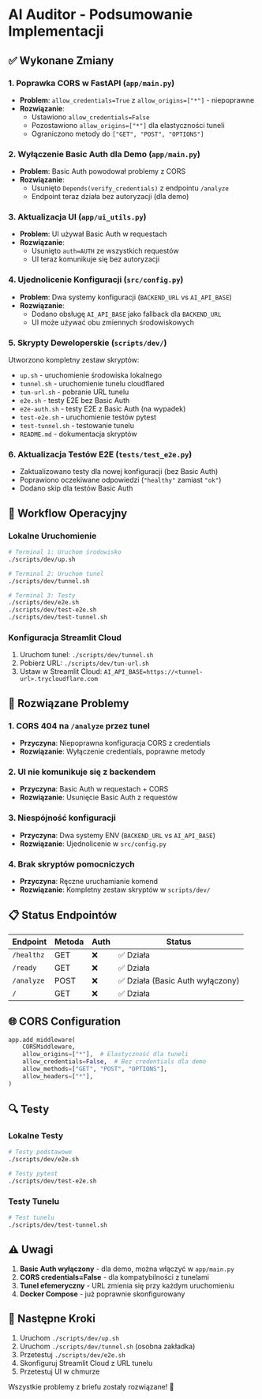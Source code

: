 # AI Auditor - Podsumowanie Implementacji

## ✅ Wykonane Zmiany

### 1. Poprawka CORS w FastAPI (`app/main.py`)
- **Problem**: `allow_credentials=True` z `allow_origins=["*"]` - niepoprawne
- **Rozwiązanie**:
  - Ustawiono `allow_credentials=False`
  - Pozostawiono `allow_origins=["*"]` dla elastyczności tuneli
  - Ograniczono metody do `["GET", "POST", "OPTIONS"]`

### 2. Wyłączenie Basic Auth dla Demo (`app/main.py`)
- **Problem**: Basic Auth powodował problemy z CORS
- **Rozwiązanie**:
  - Usunięto `Depends(verify_credentials)` z endpointu `/analyze`
  - Endpoint teraz działa bez autoryzacji (dla demo)

### 3. Aktualizacja UI (`app/ui_utils.py`)
- **Problem**: UI używał Basic Auth w requestach
- **Rozwiązanie**:
  - Usunięto `auth=AUTH` ze wszystkich requestów
  - UI teraz komunikuje się bez autoryzacji

### 4. Ujednolicenie Konfiguracji (`src/config.py`)
- **Problem**: Dwa systemy konfiguracji (`BACKEND_URL` vs `AI_API_BASE`)
- **Rozwiązanie**:
  - Dodano obsługę `AI_API_BASE` jako fallback dla `BACKEND_URL`
  - UI może używać obu zmiennych środowiskowych

### 5. Skrypty Deweloperskie (`scripts/dev/`)
Utworzono kompletny zestaw skryptów:
- `up.sh` - uruchomienie środowiska lokalnego
- `tunnel.sh` - uruchomienie tunelu cloudflared
- `tun-url.sh` - pobranie URL tunelu
- `e2e.sh` - testy E2E bez Basic Auth
- `e2e-auth.sh` - testy E2E z Basic Auth (na wypadek)
- `test-e2e.sh` - uruchomienie testów pytest
- `test-tunnel.sh` - testowanie tunelu
- `README.md` - dokumentacja skryptów

### 6. Aktualizacja Testów E2E (`tests/test_e2e.py`)
- Zaktualizowano testy dla nowej konfiguracji (bez Basic Auth)
- Poprawiono oczekiwane odpowiedzi (`"healthy"` zamiast `"ok"`)
- Dodano skip dla testów Basic Auth

## 🚀 Workflow Operacyjny

### Lokalne Uruchomienie
```bash
# Terminal 1: Uruchom środowisko
./scripts/dev/up.sh

# Terminal 2: Uruchom tunel
./scripts/dev/tunnel.sh

# Terminal 3: Testy
./scripts/dev/e2e.sh
./scripts/dev/test-e2e.sh
./scripts/dev/test-tunnel.sh
```

### Konfiguracja Streamlit Cloud
1. Uruchom tunel: `./scripts/dev/tunnel.sh`
2. Pobierz URL: `./scripts/dev/tun-url.sh`
3. Ustaw w Streamlit Cloud: `AI_API_BASE=https://<tunnel-url>.trycloudflare.com`

## 🔧 Rozwiązane Problemy

### 1. CORS 404 na `/analyze` przez tunel
- **Przyczyna**: Niepoprawna konfiguracja CORS z credentials
- **Rozwiązanie**: Wyłączenie credentials, poprawne metody

### 2. UI nie komunikuje się z backendem
- **Przyczyna**: Basic Auth w requestach + CORS
- **Rozwiązanie**: Usunięcie Basic Auth z requestów

### 3. Niespójność konfiguracji
- **Przyczyna**: Dwa systemy ENV (`BACKEND_URL` vs `AI_API_BASE`)
- **Rozwiązanie**: Ujednolicenie w `src/config.py`

### 4. Brak skryptów pomocniczych
- **Przyczyna**: Ręczne uruchamianie komend
- **Rozwiązanie**: Kompletny zestaw skryptów w `scripts/dev/`

## 📋 Status Endpointów

| Endpoint | Metoda | Auth | Status |
|----------|--------|------|--------|
| `/healthz` | GET | ❌ | ✅ Działa |
| `/ready` | GET | ❌ | ✅ Działa |
| `/analyze` | POST | ❌ | ✅ Działa (Basic Auth wyłączony) |
| `/` | GET | ❌ | ✅ Działa |

## 🌐 CORS Configuration

```python
app.add_middleware(
    CORSMiddleware,
    allow_origins=["*"],  # Elastyczność dla tuneli
    allow_credentials=False,  # Bez credentials dla demo
    allow_methods=["GET", "POST", "OPTIONS"],
    allow_headers=["*"],
)
```

## 🔍 Testy

### Lokalne Testy
```bash
# Testy podstawowe
./scripts/dev/e2e.sh

# Testy pytest
./scripts/dev/test-e2e.sh
```

### Testy Tunelu
```bash
# Test tunelu
./scripts/dev/test-tunnel.sh
```

## ⚠️ Uwagi

1. **Basic Auth wyłączony** - dla demo, można włączyć w `app/main.py`
2. **CORS credentials=False** - dla kompatybilności z tunelami
3. **Tunel efemeryczny** - URL zmienia się przy każdym uruchomieniu
4. **Docker Compose** - już poprawnie skonfigurowany

## 🎯 Następne Kroki

1. Uruchom `./scripts/dev/up.sh`
2. Uruchom `./scripts/dev/tunnel.sh` (osobna zakładka)
3. Przetestuj `./scripts/dev/e2e.sh`
4. Skonfiguruj Streamlit Cloud z URL tunelu
5. Przetestuj UI w chmurze

Wszystkie problemy z briefu zostały rozwiązane! 🎉
